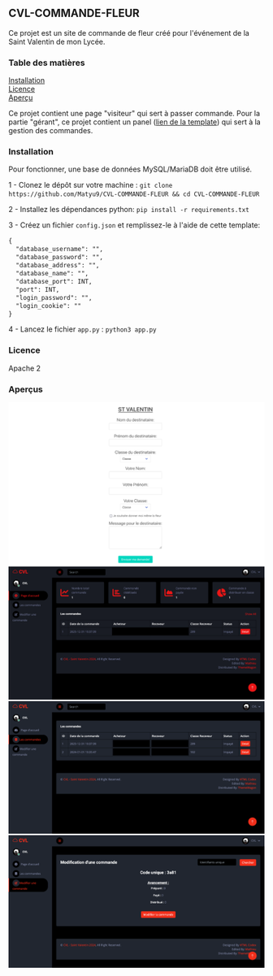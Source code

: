 ## CVL-COMMANDE-FLEUR

Ce projet est un site de commande de fleur créé pour l'événement de la Saint Valentin de mon Lycée.


### Table des matières
[Installation](#installation)\
[Licence](#licence)\
[Aperçu](#aperçus)

Ce projet contient une page "visiteur" qui sert à passer commande.
Pour la partie "gérant", ce projet contient un panel ([lien de la template](https://themewagon.com/themes/free-bootstrap-5-admin-dashboard-template-darkpan/)) qui sert à la gestion des commandes. 


### Installation
Pour fonctionner, une base de données MySQL/MariaDB doit être utilisé.

1 - Clonez le dépôt sur votre machine : ```git clone https://github.com/Matyu9/CVL-COMMANDE-FLEUR && cd CVL-COMMANDE-FLEUR```

2 - Installez les dépendances python: ```pip install -r requirements.txt```

3 - Créez un fichier `config.json` et remplissez-le à l'aide de cette template:

```
{
  "database_username": "",
  "database_password": "",
  "database_address": "",
  "database_name": "",
  "database_port": INT,
  "port": INT,
  "login_password": "",
  "login_cookie": ""
}
```

4 - Lancez le fichier `app.py` : ```python3 app.py```

### Licence

Apache 2

### Aperçus

![Page de commande](./image/page-acquisition-commande.png)
![Page d'accueil du panel](./image/page-panel-accueil.png)
![Page des commandes du panel](./image/page-panel-commande.png)
![Page de modification des commandes du panel](./image/page-panel-edit-commande.png)

